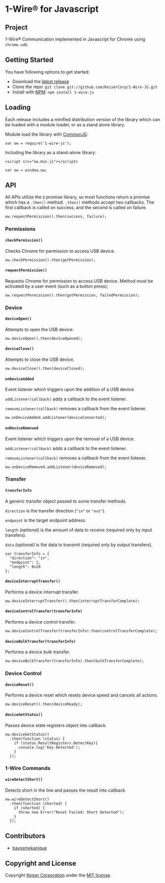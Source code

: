 # 1-Wire® for Javascript
## Project
1-Wire® Communication implemented in Javascript for Chrome using `chrome.udb`.

## Getting Started
You have following options to get started:
- Download the [latest release](https://github.com/KeiserCorp/1-Wire-JS/releases/latest)
- Clone the repo: `git clone git://github.com/KeiserCorp/1-Wire-JS.git`
- Install with [NPM](https://www.npmjs.com/): `npm install 1-wire-js`

## Loading
Each release includes a minified distribution version of the library which can be loaded with a module loader, or as a stand alone library.

Module load the library with [CommonJS](http://www.commonjs.org/):

```
var ow = require('1-wire-js');
```

Including the library as a stand-alone library:

```
<script src="ow.min.js"></script>
```

```
var ow = window.ow;
```

## API
All APIs utilize the `Q` promise library, so most functions return a promise which has a `.then()` method. `.then()` methods accept two callbacks.  The first callback is called on success, and the second is called on failure.

```
ow.requestPermission().then(success, failure);
```

### Permissions
#### `checkPermission()`
Checks Chrome for permission to access USB device.

```
ow.checkPermission().then(gotPermission);
```

#### `requestPermission()`
Requests Chrome for permission to access USB device.  Method must be activated by a user event (such as a button press);

```
ow.requestPermission().then(gotPermission, failedPermission);
```

### Device
#### `deviceOpen()`
Attempts to open the USB device.

```
ow.deviceOpen().then(deviceOpened);
```

#### `deviceClose()`
Attempts to close the USB device.

```
ow.deviceClose().then(deviceClosed);
```

#### `onDeviceAdded`
Event listener which triggers upon the addition of a USB device.

`addListener(callback)` adds a callback to the event listener.

`removeListener(callback)` removes a callback from the event listener.

```
ow.onDeviceAdded.addListener(deviceConnected);
```

#### `onDeviceRemoved`
Event listener which triggers upon the removal of a USB device.

`addListener(callback)` adds a callback to the event listener.

`removeListener(callback)` removes a callback from the event listener.

```
ow.onDeviceRemoved.addListener(deviceRemoved);
```

### Transfer
#### `transferInfo`
A generic transfer object passed to some transfer methods.

`direction` is the transfer direction (`"in"` or `"out"`).

`endpoint` is the target endpoint address.

`length` _(optional)_ is the amount of data to receive (required only by input transfers).

`data` _(optional)_ is the data to transmit (required only by output transfers).

```
var transferInfo = {
  "direction": "in",
  "endpoint": 1,
  "length": 0x20
};
```

#### `deviceInterruptTransfer()`
Performs a device interrupt transfer.

```
ow.deviceInterruptTransfer().then(interruptTransferComplete);
```

#### `deviceControlTransfer(transferInfo)`
Performs a device control transfer.

```
ow.deviceControlTransfer(transferInfo).then(controlTransferComplete);
```

#### `deviceBulkTransfer(transferInfo)`
Performs a device bulk transfer.

```
ow.deviceBulkTransfer(transferInfo).then(bulkTransferComplete);
```

### Device Control
#### `deviceReset()`
Performs a device reset which resets device speed and cancels all actions.

```
ow.deviceReset().then(deviceReady);
```

#### `deviceGetStatus()`
Passes device state registers object into callback.

```
ow.deviceGetStatus()
  .then(function (status) {
    if (status.ResultRegisters.DetectKey){
      console.log('Key Detected');
    }
  });
```

### 1-Wire Commands
#### `wireDetectShort()`
Detects short in the line and passes the result into callback.

```
ow.wireDetectShort()
  .then(function (shorted) {
    if (shorted) {
      throw new Error("Reset Failed: Short Detected");
    }
  });
```

## Contributors
- [bayssmekanique](https://github.com/bayssmekanique)

## Copyright and License
Copyright [Keiser Corporation](http://keiser.com/) under the [MIT license](LICENSE.md).
